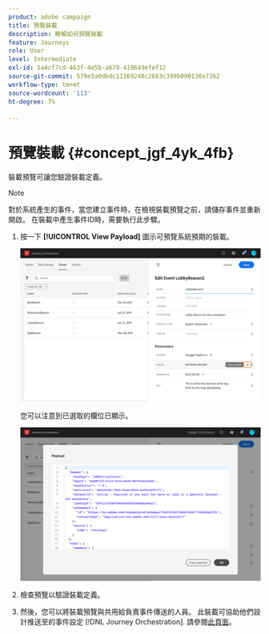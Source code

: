 ```yaml
---
product: adobe campaign
title: 預覽裝載
description: 瞭解如何預覽裝載
feature: Journeys
role: User
level: Intermediate
exl-id: 5a4cf7cd-463f-4e5b-a679-419649efef12
source-git-commit: 579e5a0dbdc11369248c2683c399b090130a7262
workflow-type: tm+mt
source-wordcount: '113'
ht-degree: 7%

---
```


# 預覽裝載 {#concept_jgf_4yk_4fb}

裝載預覽可讓您驗證裝載定義。

>[!NOTE]
>
>對於系統產生的事件，當您建立事件時，在檢視裝載預覽之前，請儲存事件並重新開啟。 在裝載中產生事件ID時，需要執行此步驟。

1. 按一下 **[!UICONTROL View Payload]** 圖示可預覽系統預期的裝載。

   ![](../assets/journey13.png)

   您可以注意到已選取的欄位已顯示。

   ![](../assets/journey14.png)

1. 檢查預覽以驗證裝載定義。

1. 然後，您可以將裝載預覽與共用給負責事件傳送的人員。 此裝載可協助他們設計推送至的事件設定 [!DNL Journey Orchestration]. 請參閱[此頁面](../event/additional-steps-to-send-events-to-journey-orchestration.md)。
